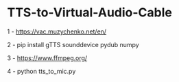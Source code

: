 # TTS-to-Virtual-Audio-Cable


1 - https://vac.muzychenko.net/en/

2 - pip install gTTS sounddevice pydub numpy

3 - https://www.ffmpeg.org/

4 - python tts_to_mic.py
